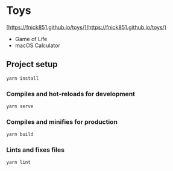 # Toys

[https://fnick851.github.io/toys/](https://fnick851.github.io/toys/)

- Game of Life
- macOS Calculator

## Project setup

```sh
yarn install
```

### Compiles and hot-reloads for development

```sh
yarn serve
```

### Compiles and minifies for production

```sh
yarn build
```

### Lints and fixes files

```sh
yarn lint
```
